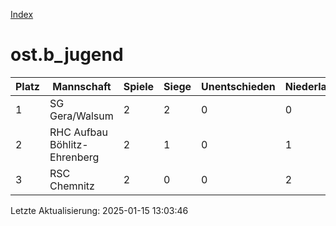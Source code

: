 [Index](./README.md)

# ost.b_jugend

| Platz |  Mannschaft |  Spiele |  Siege |  Unentschieden |  Niederlagen |  Tore |  Differenz |  Punkte | 
| --- |  --- |  --- |  --- |  --- |  --- |  --- |  --- |  --- |  
|  1 |   SG Gera/Walsum |   2 |   2 |   0 |   0 |   24:2 |   22 |   6 |  
|  2 |   RHC Aufbau Böhlitz-Ehrenberg |   2 |   1 |   0 |   1 |   10:21 |   -11 |   3 |  
|  3 |   RSC Chemnitz |   2 |   0 |   0 |   2 |   2:13 |   -11 |   0 |  


Letzte Aktualisierung: 2025-01-15 13:03:46